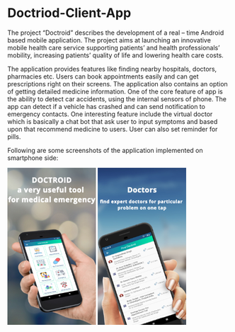 # Doctriod-Client-App
The project “Doctroid” describes the development of a real – time Android based mobile application. The project aims at launching an innovative mobile health care service supporting patients’ and health professionals’ mobility, increasing patients’ quality of life and lowering health care costs. 

The application provides features like finding nearby hospitals, doctors, pharmacies etc. Users can book appointments easily and can get prescriptions right on their screens. The application also contains an option of getting detailed medicine information. One of the core feature of app is the ability to detect car accidents, using the internal sensors of phone. The app can detect if a vehicle has crashed and can send notification to emergency contacts. One interesting feature include the virtual doctor which is basically a chat bot that ask user to input symptoms and based upon that recommend medicine to users. User can also set reminder for pills.

Following are some screenshots of the application implemented on smartphone side:

<p float="left">
  <img src="screenshots/1.jpg" width="200" />
  <img src="screenshots/2.jpg" width="200" /> 
</p>
